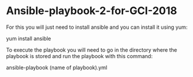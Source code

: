# Ansible-playbook-2-for-GCI-2018

For this you will just need to install ansible and you can install it using yum:

yum install ansible

To execute the playbook you will need to go in the directory where the playbook is stored and run the playbook with this command:

ansible-playbook (name of playbook).yml
